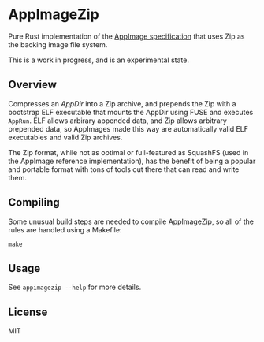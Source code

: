 # AppImageZip
Pure Rust implementation of the [AppImage specification][AppImageSpec] that uses Zip as the backing image file system.

This is a work in progress, and is an experimental state.

## Overview
Compresses an _AppDir_ into a Zip archive, and prepends the Zip with a bootstrap ELF executable that mounts the AppDir using FUSE and executes `AppRun`. ELF allows arbirary appended data, and Zip allows arbitrary prepended data, so AppImages made this way are automatically valid ELF executables and valid Zip archives.

The Zip format, while not as optimal or full-featured as SquashFS (used in the AppImage reference implementation), has the benefit of being a popular and portable format with tons of tools out there that can read and write them.

## Compiling
Some unusual build steps are needed to compile AppImageZip, so all of the rules are handled using a Makefile:

```
make
```

## Usage
See `appimagezip --help` for more details.

## License
MIT


[AppImageSpec]: https://github.com/AppImage/AppImageSpec
